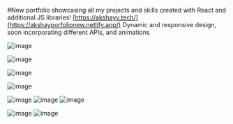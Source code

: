 #New portfolio showcasing all my projects and skills created with React and additional JS libraries!
[https://akshayv.tech/](https://akshayporfolionew.netlify.app/)
Dynamic and responsive design, soon incorporating different APIs, and animations

![image](https://github.com/Octrainn/Updated-Portfolio/assets/117962555/52a6feec-6cf4-49e1-9b5c-ab6618fd3068)


![image](https://github.com/Octrainn/Updated-Portfolio/assets/117962555/a6bd4ae2-1bb4-43aa-b1c6-82e6706155f7)

![image](https://github.com/Octrainn/Updated-Portfolio/assets/117962555/f38e0420-18f6-4537-9ee4-78294c8db92e)

![image](https://github.com/Octrainn/Updated-Portfolio/assets/117962555/c639575d-c4b6-4faf-8930-e4c75d0b06f6)

![image](https://github.com/Octrainn/Updated-Portfolio/assets/117962555/284f8261-8731-4380-b204-9e231fb76b2e)
![image](https://github.com/Octrainn/Updated-Portfolio/assets/117962555/77cd4674-c86c-4ce9-87b4-bbb18bb7aaa5)
![image](https://github.com/Octrainn/Updated-Portfolio/assets/117962555/e75424ac-2673-4100-82e3-c6727dbf0193)


![image](https://github.com/Octrainn/Updated-Portfolio/assets/117962555/813d5852-872e-433b-a744-431d7f38caff)
![image](https://github.com/Octrainn/Updated-Portfolio/assets/117962555/33d985c1-0eb6-4c5a-834d-ff215d363681)



